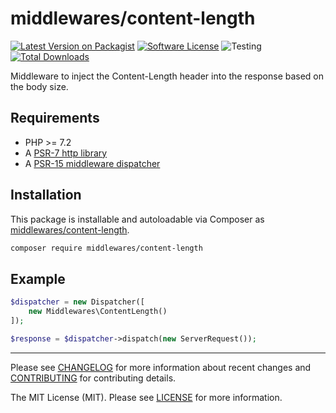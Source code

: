 # middlewares/content-length

[![Latest Version on Packagist][ico-version]][link-packagist]
[![Software License][ico-license]](LICENSE)
![Testing][ico-ga]
[![Total Downloads][ico-downloads]][link-downloads]

Middleware to inject the Content-Length header into the response based on the body size.

## Requirements

* PHP >= 7.2
* A [PSR-7 http library](https://github.com/middlewares/awesome-psr15-middlewares#psr-7-implementations)
* A [PSR-15 middleware dispatcher](https://github.com/middlewares/awesome-psr15-middlewares#dispatcher)

## Installation

This package is installable and autoloadable via Composer as [middlewares/content-length](https://packagist.org/packages/middlewares/content-length).

```sh
composer require middlewares/content-length
```

## Example

```php
$dispatcher = new Dispatcher([
    new Middlewares\ContentLength()
]);

$response = $dispatcher->dispatch(new ServerRequest());
```

---

Please see [CHANGELOG](CHANGELOG.md) for more information about recent changes and [CONTRIBUTING](CONTRIBUTING.md) for contributing details.

The MIT License (MIT). Please see [LICENSE](LICENSE) for more information.

[ico-version]: https://img.shields.io/packagist/v/middlewares/content-length.svg?style=flat-square
[ico-license]: https://img.shields.io/badge/license-MIT-brightgreen.svg?style=flat-square
[ico-ga]: https://github.com/middlewares/content-length/workflows/testing/badge.svg
[ico-downloads]: https://img.shields.io/packagist/dt/middlewares/content-length.svg?style=flat-square

[link-packagist]: https://packagist.org/packages/middlewares/content-length
[link-downloads]: https://packagist.org/packages/middlewares/content-length
